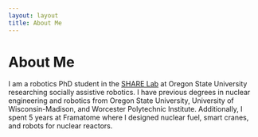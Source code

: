 ```yaml
---
layout: layout
title: About Me
---
```


# About Me
I am a robotics PhD student in the [SHARE Lab](https://osusharelab.com/) at Oregon State University researching socially assistive robotics. I have previous degrees in nuclear engineering and robotics from Oregon State University, University of Wisconsin-Madison, and Worcester Polytechnic Institute. Additionally, I spent 5 years at Framatome where I designed nuclear fuel, smart cranes, and robots for nuclear reactors.
